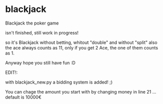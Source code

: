 # blackjack

Blackjack the poker game

isn't finished, still work in progress!

so it's Blackjack without betting,
whitout "double" and without "split"
also the ace always counts as 11, only if you get 2 Ace, the one of them counts as 1.

Anyway hope you still have fun :D

EDIT!:

with blackjack_new.py a bidding system is added! ;)

You can chage the amount you start with by changing money in line 21 ... default is 10000€
